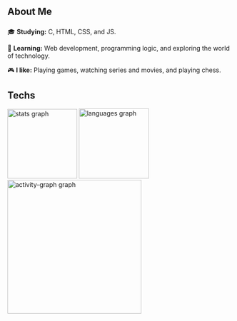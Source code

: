 <h2 align="left">About Me</h2>

###

<div align="left">
  <p>🎓 <b>Studying:</b> C, HTML, CSS, and JS.</p>
  <p>🧠 <b>Learning:</b> Web development, programming logic, and exploring the world of technology.</p>
  <p>🎮 <b>I like:</b> Playing games, watching series and movies, and playing chess.</p>
</div>

###

<h2 align="left">Techs</h2>


<div align="left">
  <img src="https://github-readme-stats.vercel.app/api?username=od4nn&hide_title=false&hide_rank=false&show_icons=true&include_all_commits=true&count_private=true&disable_animations=false&theme=github_dark&locale=en&hide_border=false&order=1" height="156" alt="stats graph"  />
  <img src="https://github-readme-stats.vercel.app/api/top-langs?username=od4nn&locale=en&hide_title=false&layout=compact&card_width=320&langs_count=5&theme=github_dark&hide_border=false&order=2" height="157" alt="languages graph"  />
  <img src="https://github-readme-activity-graph.vercel.app/graph?username=od4nn&radius=16&theme=github-dark&area=true&order=5" height="300" alt="activity-graph graph"  />
</div>

###
